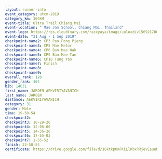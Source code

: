 ```yaml
---
layout: runner-info 
event_category: utcm-2019 
category_km: 104KM 
event-title: Ultra Trail Chiang Mai 
event-location: " Mae Jam School, Chiang Mai, Thailand" 
event-logo: https://res.cloudinary.com/raceyaya/image/upload/v1569217001/logo/ultra-trail-chiangmai_ay7efp.jpg 
event-date: "31 Aug - 1 Sep 2019" 
checkpoint-name2: CP3 Pao Pong Pieng 
checkpoint-name3: CP5 Mae Malor 
checkpoint-name4: CP6 Ban Mae Wak  
checkpoint-name5: CP9 Ban Mae Tan 
checkpoint-name6: CP10 Tung Yao 
checkpoint-name7: Finish 
checkpoint-name8: 
checkpoint-name9: 
overall_rank: 128
gender_rank: 104
bib: 14031
first_name: JAROEN AEKVIRIYAVANICH
last_name: JAROEN
distance: AEKVIRIYAVANICH
category: 31
gender: Male
time: 19-50-54
checkpoint2: 
checkpoint3: 10-29-20
checkpoint4: 12-06-00
checkpoint5: 14-36-20
checkpoint6: 17-55-03
checkpoint7: 1-55-52
finish: 23-50-54
certificate: https://drive.google.com/file/d/1GktkpOmFKiLlKbxRRjevEaueMUCufGb6/view?usp=sharing
---
```

